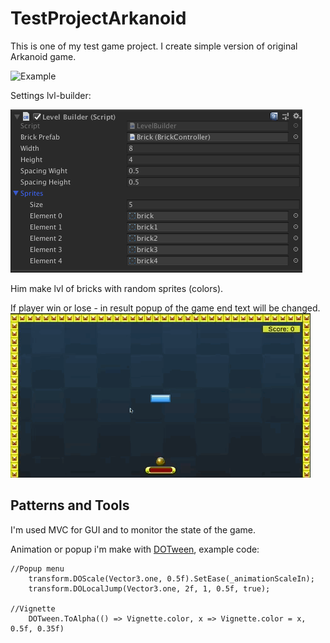 # TestProjectArkanoid
This is one of my test game project. I create simple version of original Arkanoid game. 

![](https://github.com/Alex03Y/TestProjectArkanoid/blob/master/Pictures/ExampleGamePlayHighFps.gif "Example")

Settings lvl-builder:

![](https://github.com/Alex03Y/TestProjectArkanoid/blob/master/Pictures/Lvl%20Builder.png "Lvl-Builder")

Him make lvl of bricks with random sprites (colors).

If player win or lose -  in result popup of the game end text will be changed.
![End Game Popup](https://github.com/Alex03Y/TestProjectArkanoid/blob/master/Pictures/WinPopup.gif "End Game Popup")

## Patterns and Tools
I'm used MVC for GUI and to monitor the state of the game.

Animation or popup i'm make with [DOTween](https://assetstore.unity.com/packages/tools/animation/dotween-hotween-v2-27676), example code:
```
//Popup menu
    transform.DOScale(Vector3.one, 0.5f).SetEase(_animationScaleIn);
    transform.DOLocalJump(Vector3.one, 2f, 1, 0.5f, true);

//Vignette
    DOTween.ToAlpha(() => Vignette.color, x => Vignette.color = x, 0.5f, 0.35f)

```
